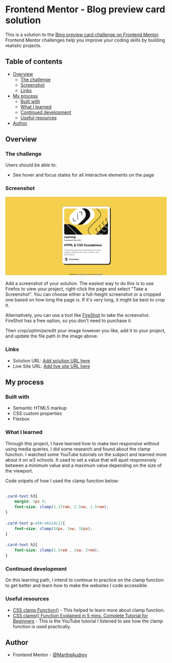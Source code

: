 # Frontend Mentor - Blog preview card solution

This is a solution to the [Blog preview card challenge on Frontend Mentor](https://www.frontendmentor.io/challenges/blog-preview-card-ckPaj01IcS). Frontend Mentor challenges help you improve your coding skills by building realistic projects. 

## Table of contents

- [Overview](#overview)
  - [The challenge](#the-challenge)
  - [Screenshot](#screenshot)
  - [Links](#links)
- [My process](#my-process)
  - [Built with](#built-with)
  - [What I learned](#what-i-learned)
  - [Continued development](#continued-development)
  - [Useful resources](#useful-resources)
- [Author](#author)


## Overview

### The challenge

Users should be able to:

- See hover and focus states for all interactive elements on the page

### Screenshot

![Blog preview card screenshot](myScreenshot.png)

Add a screenshot of your solution. The easiest way to do this is to use Firefox to view your project, right-click the page and select "Take a Screenshot". You can choose either a full-height screenshot or a cropped one based on how long the page is. If it's very long, it might be best to crop it.

Alternatively, you can use a tool like [FireShot](https://getfireshot.com/) to take the screenshot. FireShot has a free option, so you don't need to purchase it. 

Then crop/optimize/edit your image however you like, add it to your project, and update the file path in the image above.


### Links

- Solution URL: [Add solution URL here](https://your-solution-url.com)
- Live Site URL: [Add live site URL here](https://your-live-site-url.com)

## My process

### Built with

- Semantic HTML5 markup
- CSS custom properties
- Flexbox

### What I learned

Through this project, I have learned how to make text responsive without using media queries. I did some research and found about the clamp function. I watched some YouTube tutorials on the subject and learned more about it on w3 schools.
It used to set a value that will ajust responsively between a minimum value and a maximum value depending on the size of the viewport.

Code snipets of how I used the clamp function below:

```css

.card-text h3{
    margin: 5px 0;
    font-size: clamp(1.17rem, 2.5vw, 1.5rem);
}

.card-text p:nth-child(2){
    font-size: clamp(14px, 1vw, 16px);
}

.card-text h2{
    font-size: clamp(1.5rem , 2vw, 2rem);
}

```

### Continued development

On this learning path, I intend to continue to practice on the clamp function to get better and learn how 
to make the websites I code accessible.

### Useful resources

- [CSS clamp Function()](https://www.w3schools.com/cssref/func_clamp.php) - This helped to learn more about clamp function.
- [CSS clamp() Function Explained in 5 mins. Complete Tutorial for Beginners](https://www.youtube.com/watch?v=rIOIeoX6QNw) - This is the YouTube tutorial I listened to see how 
the clamp function is used practically.

## Author

- Frontend Mentor - [@MartheAudrey](https://www.frontendmentor.io/profile/MartheAudrey)

